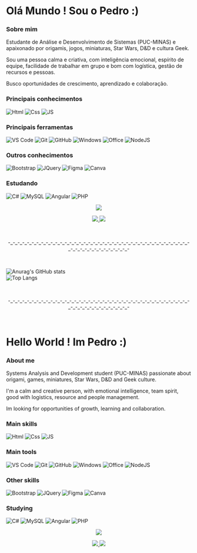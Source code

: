 <h1>Olá Mundo ! Sou o Pedro :)</h1>

<h3>Sobre mim</h3>

Estudante de Análise e Desenvolvimento de Sistemas (PUC-MINAS) e apaixonado por origamis, jogos, miniaturas, Star Wars, D&D e cultura Geek.

Sou uma pessoa calma e criativa, com inteligência emocional, espírito de equipe, facilidade de trabalhar em grupo e bom com logística, gestão de recursos e pessoas. 

Busco oportunidades de crescimento, aprendizado e colaboração.
 
<h3>Principais conhecimentos</h3>
 
![Html](https://user-images.githubusercontent.com/91227083/152693097-55caebc2-9743-4591-8452-827c62f17f26.png)
![Css](https://user-images.githubusercontent.com/91227083/152693101-d37343c7-c18d-4eb8-8f78-459dd4bb276a.png)
![JS](https://user-images.githubusercontent.com/91227083/152693104-759fe373-0567-4718-9c3f-7278b5736b42.png)

<h3>Principais ferramentas</h3>
 
![VS Code](https://user-images.githubusercontent.com/91227083/152693122-08c26ab6-e274-4132-940b-96ab996cc24a.png)
![Git](https://user-images.githubusercontent.com/91227083/152693125-b61f3723-8c01-414d-b317-9b15ea26f627.png)
![GitHub](https://user-images.githubusercontent.com/91227083/152693127-64e1b66b-040a-43d1-a9e6-06d9afc8ec8c.png)
![Windows](https://user-images.githubusercontent.com/91227083/152693159-09ce7cd0-5fa2-4e03-968b-398d26250f3b.png)
![Office](https://user-images.githubusercontent.com/91227083/152693164-711f9477-55d5-4bd1-9308-4626f3725ea9.png)
![NodeJS](https://user-images.githubusercontent.com/91227083/152693149-60a3ab17-cd52-42fe-83cf-18fd8c1f151a.png)

<h3>Outros conhecimentos</h3>

![Bootstrap](https://user-images.githubusercontent.com/91227083/152693199-1fd1711c-e975-42ec-9313-834e27100648.png)
![JQuery](https://user-images.githubusercontent.com/91227083/152695959-21895930-b834-4cd8-8923-5cee601fcba0.png)
![Figma](https://user-images.githubusercontent.com/91227083/152693171-e2e61bec-37da-4db7-9ed1-4028736bf16d.png)
![Canva](https://user-images.githubusercontent.com/91227083/152693196-af701dd1-da0d-492f-8648-43f5d5f3ec6c.png)


<h3>Estudando</h3>
  
![C#](https://user-images.githubusercontent.com/91227083/152693202-5601f3fd-137f-464b-aebe-0f4d40548862.png)
![MySQL](https://user-images.githubusercontent.com/91227083/179776067-59b4bb2b-8979-4c17-86e5-a14df2484c12.png)
![Angular](https://user-images.githubusercontent.com/91227083/172642121-6dd1a3c8-37a2-4446-a7a0-5973e5ce5dec.png)
![PHP](https://user-images.githubusercontent.com/91227083/179228344-587810b6-e426-4868-9188-6ba0dd5ef577.png)



<p align="center">
<img src="https://user-images.githubusercontent.com/91227083/149841002-a338436e-607c-4676-8840-53b0697cb69f.gif">
</p>

<p align="center">
<a href="https://www.linkedin.com/in/pedrobraga87/"><img src="https://user-images.githubusercontent.com/91227083/152689279-6f4564f3-accf-4b07-8676-9c01fcd7aa79.png"> <a href="https://www.instagram.com/pedrobraga_87/"><img src="https://user-images.githubusercontent.com/91227083/152689292-de6d98b6-3619-4bd3-ba48-47eb3adc196d.png"></a>
</p>
<br>
<p align=center>-_-_-_-_-_-_-_-_-_-_-_-_-_-_-_-_-_-_-_-_-_-_-_-_-_-_-_-_-_-_-_-_-_-_-_-_-_-_-_-_-_-_-_-_-_-_-_-_-_-_-_-</p>
<br>


![Anurag's GitHub stats](https://github-readme-stats.vercel.app/api?username=XIMA87&theme=default&show_icons=true)
<br>
![Top Langs](https://github-readme-stats.vercel.app/api/top-langs/?username=XIMA87&layout=compact)


<br>
<p align=center>-_-_-_-_-_-_-_-_-_-_-_-_-_-_-_-_-_-_-_-_-_-_-_-_-_-_-_-_-_-_-_-_-_-_-_-_-_-_-_-_-_-_-_-_-_-_-_-_-_-_-_-</p>
<br>
<h1>Hello World ! Im Pedro :)</h1>

<h3>About me</h3>

Systems Analysis and Development student (PUC-MINAS) passionate about origami, games, miniatures, Star Wars, D&D and Geek culture.

I'm a calm and creative person, with emotional intelligence, team spirit, good with logistics, resource and people management.

Im looking for opportunities of growth, learning and collaboration.
 
<h3>Main skills</h3>
 
![Html](https://user-images.githubusercontent.com/91227083/152693097-55caebc2-9743-4591-8452-827c62f17f26.png)
![Css](https://user-images.githubusercontent.com/91227083/152693101-d37343c7-c18d-4eb8-8f78-459dd4bb276a.png)
![JS](https://user-images.githubusercontent.com/91227083/152693104-759fe373-0567-4718-9c3f-7278b5736b42.png)

<h3>Main tools</h3>
 
![VS Code](https://user-images.githubusercontent.com/91227083/152693122-08c26ab6-e274-4132-940b-96ab996cc24a.png)
![Git](https://user-images.githubusercontent.com/91227083/152693125-b61f3723-8c01-414d-b317-9b15ea26f627.png)
![GitHub](https://user-images.githubusercontent.com/91227083/152693127-64e1b66b-040a-43d1-a9e6-06d9afc8ec8c.png)
![Windows](https://user-images.githubusercontent.com/91227083/152693159-09ce7cd0-5fa2-4e03-968b-398d26250f3b.png)
![Office](https://user-images.githubusercontent.com/91227083/152693164-711f9477-55d5-4bd1-9308-4626f3725ea9.png)
![NodeJS](https://user-images.githubusercontent.com/91227083/152693149-60a3ab17-cd52-42fe-83cf-18fd8c1f151a.png)

<h3>Other skills</h3>

![Bootstrap](https://user-images.githubusercontent.com/91227083/152693199-1fd1711c-e975-42ec-9313-834e27100648.png)
![JQuery](https://user-images.githubusercontent.com/91227083/152695968-e6728bda-5a2a-4257-ba97-4e15f58d675d.png)
![Figma](https://user-images.githubusercontent.com/91227083/152693171-e2e61bec-37da-4db7-9ed1-4028736bf16d.png)
![Canva](https://user-images.githubusercontent.com/91227083/152693196-af701dd1-da0d-492f-8648-43f5d5f3ec6c.png)

<h3>Studying</h3>
  
![C#](https://user-images.githubusercontent.com/91227083/152693202-5601f3fd-137f-464b-aebe-0f4d40548862.png)
![MySQL](https://user-images.githubusercontent.com/91227083/179776111-0e06125e-9326-477a-a1ec-6c6357864bf4.png)
![Angular](https://user-images.githubusercontent.com/91227083/172642121-6dd1a3c8-37a2-4446-a7a0-5973e5ce5dec.png)
![PHP](https://user-images.githubusercontent.com/91227083/179228378-fce64bec-ebfb-44cb-baa0-422bdd3e5a70.png)



<p align="center">
<img src="https://user-images.githubusercontent.com/91227083/149841002-a338436e-607c-4676-8840-53b0697cb69f.gif">
</p>

<p align="center">
<a href="https://www.linkedin.com/in/pedrobraga87/"><img src="https://user-images.githubusercontent.com/91227083/152689279-6f4564f3-accf-4b07-8676-9c01fcd7aa79.png"> <a href="https://www.instagram.com/pedrobraga_87/"><img src="https://user-images.githubusercontent.com/91227083/152689292-de6d98b6-3619-4bd3-ba48-47eb3adc196d.png"></a>
</p>
